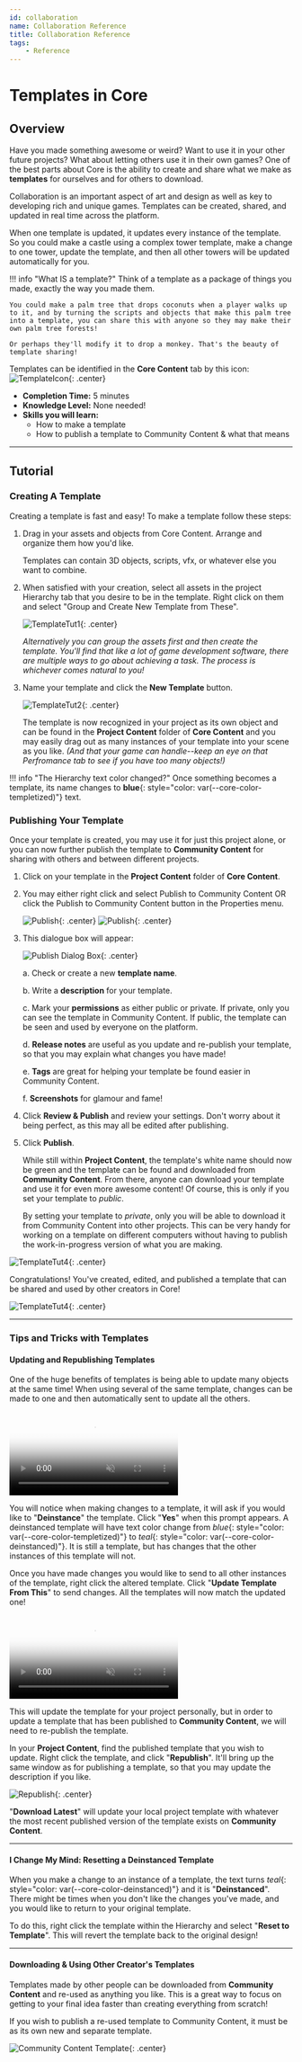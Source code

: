```yaml
---
id: collaboration
name: Collaboration Reference
title: Collaboration Reference
tags:
    - Reference
---
```


# Templates in Core

## Overview

Have you made something awesome or weird? Want to use it in your other future projects? What about letting others use it in their own games? One of the best parts about Core is the ability to create and share what we make as **templates** for ourselves and for others to download.

Collaboration is an important aspect of art and design as well as key to developing rich and unique games. Templates can be created, shared, and updated in real time across the platform.

When one template is updated, it updates every instance of the template. So you could make a castle using a complex tower template, make a change to one tower, update the template, and then all other towers will be updated automatically for you.

!!! info "What IS a template?"
    Think of a template as a package of things you made, exactly the way you made them.

    You could make a palm tree that drops coconuts when a player walks up to it, and by turning the scripts and objects that make this palm tree into a template, you can share this with anyone so they may make their own palm tree forests!

    Or perhaps they'll modify it to drop a monkey. That's the beauty of template sharing!

Templates can be identified in the **Core Content** tab by this icon: ![TemplateIcon](../img/EditorManual/UI/templateicon.png "Templates are signified by a set of three cubes."){: .center}

- **Completion Time:** 5 minutes
- **Knowledge Level:** None needed!
- **Skills you will learn:**
    - How to make a template
    - How to publish a template to Community Content & what that means

---

## Tutorial

### Creating A Template

Creating a template is fast and easy! To make a template follow these steps:

1. Drag in your assets and objects from Core Content. Arrange and organize them how you'd like.

     Templates can contain 3D objects, scripts, vfx, or whatever else you want to combine.

2. When satisfied with your creation, select all assets in the project Hierarchy tab that you desire to be in the template. Right click on them and select "Group and Create New Template from These".

      ![TemplateTut1](../img/EditorManual/UI/TemplateTut1.png "Right click all of your selected objects at once in the Hierarchy."){: .center}

      *Alternatively you can group the assets first and then create the template. You'll find that like a lot of game development software, there are multiple ways to go about achieving a task. The process is whichever comes natural to you!*

3. Name your template and click the **New Template** button.

     ![TemplateTut2](../img/EditorManual/UI/TemplateTut2.png "Pick somethin' catchy."){: .center}

     The template is now recognized in your project as its own object and can be found in the **Project Content** folder of **Core Content** and you may easily drag out as many instances of your template into your scene as you like. *(And that your game can handle--keep an eye on that Perfromance tab to see if you have too many objects!)*

!!! info "The Hierarchy text color changed?"
     Once something becomes a template, its name changes to **blue**{: style="color: var(--core-color-templetized)"} text.

### Publishing Your Template

Once your template is created, you may use it for just this project alone, or you can now further publish the template to **Community Content** for sharing with others and between different projects.

1. Click on your template in the **Project Content** folder of **Core Content**.

2. You may either right click and select Publish to Community Content OR click the Publish to Community Content button in the Properties menu.

     ![Publish](../img/EditorManual/UI/PublishToCC.png "Publish by right clicking--"){: .center}
     ![Publish](../img/EditorManual/UI/PublishToCC_properts.png "Or publish via the Properties window!"){: .center}

3. This dialogue box will appear:

     ![Publish Dialog Box](../img/EditorManual/Art/PublishtoCCBox.png "Fill this up with info about your template."){: .center}

     a. Check or create a new **template name**.

     b. Write a **description** for your template.

     c. Mark your **permissions** as either public or private. If private, only you can see the template in Community Content. If public, the template can be seen and used by everyone on the platform.

     d. **Release notes** are useful as you update and re-publish your template, so that you may explain what changes you have made!

     e. **Tags** are great for helping your template be found easier in Community Content.

     f. **Screenshots** for glamour and fame!

4. Click **Review & Publish** and review your settings. Don't worry about it being perfect, as this may all be edited after publishing.

5. Click **Publish**.

   While still within **Project Content**, the template's white name should now be green and the template can be found and downloaded from **Community Content**. From there, anyone can download your template and use it for even more awesome content! Of course, this is only if you set your template to *public*.

   By setting your template to *private*, only you will be able to download it from Community Content into other projects. This can be very handy for working on a template on different computers without having to publish the work-in-progress version of what you are making.

![TemplateTut4](../img/EditorManual/UI/greenUserTemplate.png "Your template has been greenlit!"){: .center}

Congratulations! You've created, edited, and published a template that can be shared and used by other creators in Core!

![TemplateTut4](../img/EditorManual/UI/TemplateTut6.png "image_tooltip"){: .center}

---

### Tips and Tricks with Templates

#### Updating and Republishing Templates

One of the huge benefits of templates is being able to update many objects at the same time! When using several of the same template, changes can be made to one and then automatically sent to update all the others.

<div class="mt-video">
    <video autoplay loop muted playsinline poster="../img/EditorManual/Abilities/Gem.png">
        <source src="../img/EditorManual/Art/updateTemplate.webm" type="video/webm" />
        <source src="../img/EditorManual/Art/updateTemplate.mp4" type="video/mp4" />
    </video>
</div>

You will notice when making changes to a template, it will ask if you would like to "**Deinstance**" the template. Click "**Yes**" when this prompt appears.
A deinstanced template will have text color change from *blue*{: style="color: var(--core-color-templetized)"} to *teal*{: style="color: var(--core-color-deinstanced)"}. It is still a template, but has changes that the other instances of this template will not.

Once you have made changes you would like to send to all other instances of the template, right click the altered template. Click "**Update Template From This**" to send changes. All the templates will now match the updated one!

<div class="mt-video">
    <video autoplay loop muted playsinline poster="../img/EditorManual/Abilities/Gem.png">
        <source src="../img/EditorManual/Art/updateTempFromThis.webm" type="video/webm" />
        <source src="../img/EditorManual/Art/updateTempFromThis.mp4" type="video/mp4" />
    </video>
</div>

This will update the template for your project personally, but in order to update a template that has been published to **Community Content**, we will need to re-publish the template.

In your **Project Content**, find the published template that you wish to update. Right click the template, and click "**Republish**". It'll bring up the same window as for publishing a template, so that you may update the description if you like.

![Republish](../img/EditorManual/Art/RepublishTemplate.png "Republish"){: .center}

"**Download Latest**" will update your local project template with whatever the most recent published version of the template exists on **Community Content**.

---

#### I Change My Mind: Resetting a Deinstanced Template

When you make a change to an instance of a template, the text turns *teal*{: style="color: var(--core-color-deinstanced)"} and it is "**Deinstanced**". There might be times when you don't like the changes you've made, and you would like to return to your original template.

To do this, right click the template within the Hierarchy and select "**Reset to Template**". This will revert the template back to the original design!

---

#### Downloading & Using Other Creator's Templates

Templates made by other people can be downloaded from **Community Content** and re-used as anything you like. This is a great way to focus on getting to your final idea faster than creating everything from scratch!

If you wish to publish a re-used template to Community Content, it must be as its own new and separate template.

![Community Content Template](../img/EditorManual/Art/CCtemplate.png "Community Content Template"){: .center}
